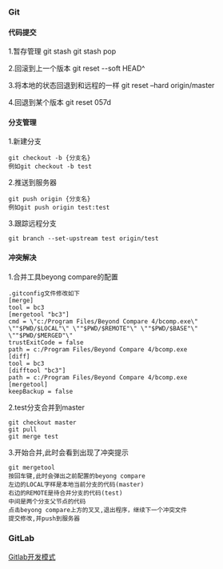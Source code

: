 ### Git
#### 代码提交

1.暂存管理
git stash
git stash pop

2.回滚到上一个版本
git reset --soft HEAD^

3.将本地的状态回退到和远程的一样 
git reset –hard origin/master

4.回退到某个版本
git reset 057d
#### 分支管理
1.新建分支
~~~
git checkout -b {分支名}
例如git checkout -b test
~~~
2.推送到服务器
~~~
git push origin {分支名}
例如git push origin test:test
~~~
3.跟踪远程分支
~~~
git branch --set-upstream test origin/test
~~~
#### 冲突解决
1.合并工具beyong compare的配置
~~~
.gitconfig文件修改如下
[merge]
tool = bc3
[mergetool "bc3"]
cmd = \"c:/Program Files/Beyond Compare 4/bcomp.exe\" \""$PWD/$LOCAL"\" \""$PWD/$REMOTE"\" \""$PWD/$BASE"\" \""$PWD/$MERGED"\"
trustExitCode = false
path = c:/Program Files/Beyond Compare 4/bcomp.exe
[diff]
tool = bc3
[difftool "bc3"]
path = c:/Program Files/Beyond Compare 4/bcomp.exe
[mergetool]
keepBackup = false
~~~
2.test分支合并到master
~~~
git checkout master
git pull
git merge test
~~~
3.开始合并,此时会看到出现了冲突提示
~~~
git mergetool
按回车键,此时会弹出之前配置的beyong compare
左边的LOCAL字样是本地当前分支的代码(master)
右边的REMOTE是待合并分支的代码(test)
中间是两个分支父节点的代码
点击beyong compare上方的叉叉,退出程序，继续下一个冲突文件
提交修改,并push到服务器
~~~

### GitLab
[Gitlab开发模式](image/GitLab开发模式.png)
